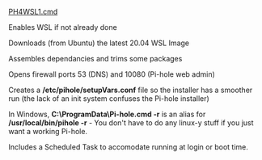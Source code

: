 [PH4WSL1.cmd](https://github.com/DesktopECHO/Pi-Hole-for-WSL1/blob/master/PH4WSL1.cmd)

Enables WSL if not already done

Downloads (from Ubuntu) the latest 20.04 WSL Image

Assembles dependancies and trims some packages

Opens firewall ports 53 (DNS) and 10080 (Pi-hole web admin)

Creates a  **/etc/pihole/setupVars.conf** file so the installer has a smoother run (the lack of an init system confuses the Pi-hole installer)  

In Windows, **C:\\ProgramData\\Pi-hole.cmd -r** is an alias for **/usr/local/bin/pihole -r** \- You don't have to do any linux-y stuff if you just want a working Pi-hole.

Includes a Scheduled Task to accomodate running at login or boot time.
